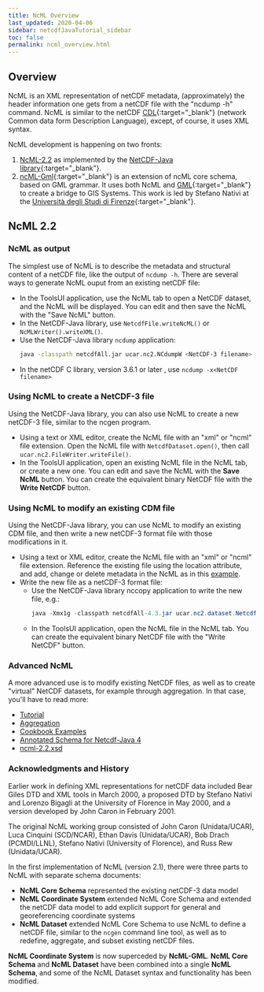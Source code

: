 ```yaml
---
title: NcML Overview
last_updated: 2020-04-06
sidebar: netcdfJavaTutorial_sidebar
toc: false
permalink: ncml_overview.html
---
```


## Overview
NcML is an XML representation of netCDF metadata, (approximately) the header information one gets from a netCDF file with the "ncdump -h" command.
NcML is similar to the netCDF [CDL](https://www.unidata.ucar.edu/software/netcdf/documentation/NUG/netcdf_utilities_guide.html#cdl_guidee){:target="_blank"} (network Common data form Description Language), except, of course, it uses XML syntax.

NcML development is happening on two fronts:

1. [NcML-2.2](#ncml-22) as implemented by the [NetCDF-Java library](https://www.unidata.ucar.edu/software/netcdf-java/){:target="_blank"}.
2. [ncML-Gml](https://www.researchgate.net/publication/221646728_NcML-GML_Encoding_NetCDF_Datasets_Using_GML){:target="_blank"} is an extension of ncML core schema, based on GML grammar.
   It uses both NcML and [GML](http://en.wikipedia.org/wiki/Geography_Markup_Language){:target="_blank"} to create a bridge to GIS Systems.
   This work is led by Stefano Nativi at the [Università degli Studi di Firenze](https://www.unifi.it/){:target="_blank"}.

## NcML 2.2

### NcML as output

The simplest use of NcML is to describe the metadata and structural content of a netCDF file, like the output of `ncdump -h`. There are several ways to generate NcML ouput from an existing netCDF file:

* In the ToolsUI application, use the NcML tab to open a NetCDF dataset, and the NcML will be displayed.
  You can edit and then save the NcML with the "Save NcML" button.
* In the NetCDF-Java library, use `NetcdfFile.writeNcML()` or `NcMLWriter().writeXML()`.
* Use the NetCDF-Java library `ncdump` application:
  ~~~bash
  java -classpath netcdfAll.jar ucar.nc2.NCdumpW <NetCDF-3 filename> -ncml
  ~~~
* In the netCDF C library, version 3.6.1 or later , use `ncdump -x<NetCDF filename>`

### Using NcML to create a NetCDF-3 file

Using the NetCDF-Java library, you can also use NcML to create a new netCDF-3 file, similar to the ncgen program.

* Using a text or XML editor, create the NcML file with an "xml" or "ncml" file extension. 
  Open the NcML file with `NetcdfDataset.open()`, then call `ucar.nc2.FileWriter.writeFile()`.
* In the ToolsUI application, open an existing NcML file in the NcML tab, or create a new one.
  You can edit and save the NcML with the **Save NcML** button.
  You can create the equivalent binary NetCDF file with the **Write NetCDF** button.

### Using NcML to modify an existing CDM file

Using the NetCDF-Java library, you can use NcML to modify an existing CDM file, and then write a new netCDF-3 format file with those modifications in it.

* Using a text or XML editor, create the NcML file with an "xml" or "ncml" file extension. 
  Reference the existing file using the location attribute, and add, change or delete metadata in the NcML as in this [example](basic_ncml_tutorial.html#exercise-3-read-in-metadata-from-existing-netcdf-file-and-modify).
* Write the new file as a netCDF-3 format file:
  * Use the NetCDF-Java library nccopy application to write the new file, e.g.:
    ~~~java
    java -Xmx1g -classpath netcdfAll-4.3.jar ucar.nc2.dataset.NetcdfDataset -in myFile.ncml -out myFile.nc
    ~~~
  * In the ToolsUI application, open the NcML file in the NcML tab.
    You can create the equivalent binary NetCDF file with the "Write NetCDF" button.

### Advanced NcML

A more advanced use is to modify existing NetCDF files, as well as to create "virtual" NetCDF datasets, for example through aggregation. In that case, you'll have to read more:

* [Tutorial](basic_ncml_tutorial.html)
* [Aggregation](ncml_aggregation.html)
* [Cookbook Examples](ncml_cookbook.html)
* [Annotated Schema for Netcdf-Java 4](annotated_ncml_schema.html)
* [ncml-2.2.xsd](https://www.unidata.ucar.edu/schemas/netcdf/ncml-2.2.xsd)

### Acknowledgments and History

Earlier work in defining XML representations for netCDF data included Bear Giles DTD and XML tools in March 2000, a proposed DTD by Stefano Nativi and Lorenzo Bigagli at the University of Florence in May 2000, and a version developed by John Caron in February 2001.

The original NcML working group consisted of John Caron (Unidata/UCAR), Luca Cinquini (SCD/NCAR), Ethan Davis (Unidata/UCAR), Bob Drach (PCMDI/LLNL), Stefano Nativi (University of Florence), and Russ Rew (Unidata/UCAR).

In the first implementation of NcML (version 2.1), there were three parts to NcML with separate schema documents:

* **NcML Core Schema** represented the existing netCDF-3 data model
* **NcML Coordinate System** extended NcML Core Schema and extended the netCDF data model to add explicit support for general and georeferencing coordinate systems
* **NcML Dataset** extended NcML Core Schema to use NcML to define a netCDF file, similar to the `ncgen` command line tool, as well as to redefine, aggregate, and subset existing netCDF files.

**NcML Coordinate System** is now superceded by **NcML-GML**. 
**NcML Core Schema** and **NcML Dataset** have been combined into a single **NcML Schema**, and some of the NcML Dataset syntax and functionality has been modified.